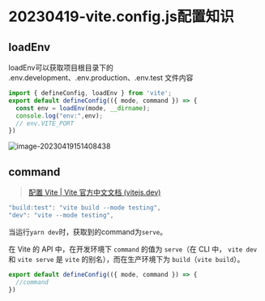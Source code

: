 # 20230419-vite.config.js配置知识

## loadEnv

loadEnv可以获取项目根目录下的 .env.development、.env.production、.env.test 文件内容

```js
import { defineConfig, loadEnv } from 'vite';
export default defineConfig(({ mode, command }) => {
  const env = loadEnv(mode, __dirname);
  console.log("env:",env);
  // env.VITE_PORT
})
```

![image-20230419151408438](https://s2.loli.net/2023/04/19/RmrVx8CSYJcZuTU.png)

## command

> [配置 Vite | Vite 官方中文文档 (vitejs.dev)](https://cn.vitejs.dev/config/#config-intellisense)

```js
"build:test": "vite build --mode testing",
"dev": "vite --mode testing",
```

当运行`yarn dev`时，获取到的command为`serve`。

在 Vite 的 API 中，在开发环境下 `command` 的值为 `serve`（在 CLI 中， `vite dev` 和 `vite serve` 是 `vite` 的别名），而在生产环境下为 `build`（`vite build`）。

```js
export default defineConfig(({ mode, command }) => {
  //command 
})
```

